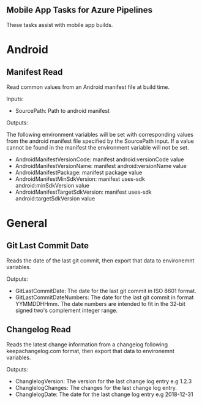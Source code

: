## Mobile App Tasks for Azure Pipelines

These tasks assist with mobile app builds.

# Android

## Manifest Read

Read common values from an Android manifest file at build time.

Inputs:

* SourcePath: Path to android manifest

Outputs:

The following environment variables will be set with corresponding values from the android manifest file specified by the SourcePath input. If a value cannot be found in the manifest the environment variable will not be set.

* AndroidManifestVersionCode: manifest android:versionCode value
* AndroidManifestVersionName: manifest android:versionName value
* AndroidManifestPackage: manifest package value
* AndroidManifestMinSdkVersion: manifest uses-sdk android:minSdkVersion value
* AndroidManifestTargetSdkVersion: manifest uses-sdk android:targetSdkVersion value

# General

## Git Last Commit Date

Reads the date of the last git commit, then export that data to environemnt variables.

Outputs:

* GitLastCommitDate: The date for the last git commit in ISO 8601 format.
* GitLastCommitDateNumbers: The date for the last git commit in format YYMMDDHHmm. The date numbers are intended to fit in the 32-bit signed two's complement integer range.

## Changelog Read

Reads the latest change information from a changelog following keepachangelog.com format, then export that data to environemnt variables.

Outputs:

* ChanglelogVersion: The version for the last change log entry e.g 1.2.3
* ChanglelogChanges: The changes for the last change log entry.
* ChanglelogDate: The date for the last change log entry e.g 2018-12-31
